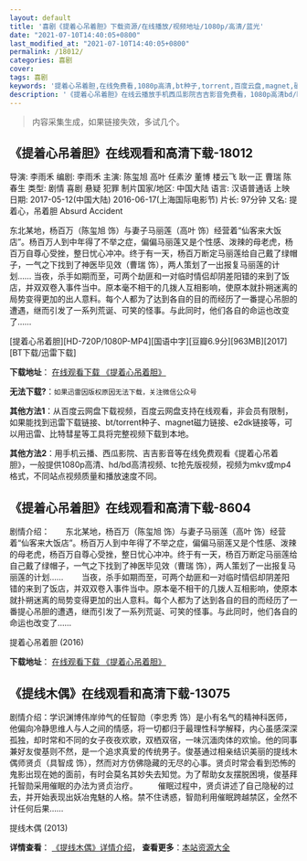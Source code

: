 ```yaml
---
layout: default
title: '喜剧《提着心吊着胆》下载资源/在线播放/视频地址/1080p/高清/蓝光'
date: "2021-07-10T14:40:05+0800"
last_modified_at: "2021-07-10T14:40:05+0800"
permalink: /18012/
categories: 喜剧
cover:
tags: 喜剧
keywords: '提着心吊着胆,在线免费看,1080p高清,bt种子,torrent,百度云盘,magnet,磁力链,迅雷下载资源'
description: '《提着心吊着胆》在线云播放手机西瓜影院吉吉影音免费看，1080p高清bd/hd未删减完整版和tc抢先枪版，mkv/mp4格式，附带bt/torrent种子、magnet/磁力链、百度云盘、网盘资源迅雷下载链接'
---
```


>内容采集生成，如果链接失效，多试几个。


## 《提着心吊着胆》在线观看和高清下载-18012

导演: 李雨禾 编剧: 李雨禾 主演: 陈玺旭 高叶 任素汐 董博 楼云飞 耿一正 曹瑞 陈春生 类型: 剧情 喜剧 悬疑 犯罪 制片国家/地区: 中国大陆 语言: 汉语普通话 上映日期: 2017-05-12(中国大陆) 2016-06-17(上海国际电影节) 片长: 97分钟 又名: 提着心，吊着胆 Absurd Accident

东北某地，杨百万（陈玺旭 饰）与妻子马丽莲（高叶 饰）经营着“仙客来大饭店”。杨百万人到中年得了不举之症，偏偏马丽莲又是个性感、泼辣的母老虎，杨百万自尊心受挫，整日忧心冲冲。终于有一天，杨百万断定马丽莲给自己戴了绿帽子，一气之下找到了神医毕见效（曹瑞 饰），两人策划了一出报复马丽莲的计划…… 当夜，杀手如期而至，可两个劫匪和一对临时情侣却阴差阳错的来到了饭店，并双双卷入事件当中。原本毫不相干的几拨人互相影响，使原本就扑朔迷离的局势变得更加的出人意料。每个人都为了达到各自的目的而经历了一番提心吊胆的遭遇，继而引发了一系列荒诞、可笑的怪事。与此同时，他们各自的命运也改变了……


[提着心吊着胆][HD-720P/1080P-MP4][国语中字][豆瓣6.9分][963MB][2017][BT下载/迅雷下载]

**下载地址**： [在线观看下载 《提着心吊着胆》](https://www.btdx8.com/torrent/tzxdzd_2017.html) 


**无法下载?**：`如果迅雷因版权原因无法下载，关注微信公众号 `

**其他方法1**：从百度云网盘下载视频，百度云网盘支持在线观看，非会员有限制，如果能找到迅雷下载链接、bt/torrent种子、magnet磁力链接、e2dk链接等，可以用迅雷、比特彗星等工具将完整视频下载到本地。

**其他方法2**：用手机云播、西瓜影院、吉吉影音等在线免费观看《提着心吊着胆》，一般提供1080p高清、hd/bd高清视频、tc抢先版视频，视频为mkv或mp4格式，不同站点视频质量和播放速度不同。


## 《提着心吊着胆》在线观看和高清下载-8604

剧情介绍：　　东北某地，杨百万（陈玺旭 饰）与妻子马丽莲（高叶 饰）经营着“仙客来大饭店”。杨百万人到中年得了不举之症，偏偏马丽莲又是个性感、泼辣的母老虎，杨百万自尊心受挫，整日忧心冲冲。终于有一天，杨百万断定马丽莲给自己戴了绿帽子，一气之下找到了神医毕见效（曹瑞 饰），两人策划了一出报复马丽莲的计划…… 　　当夜，杀手如期而至，可两个劫匪和一对临时情侣却阴差阳错的来到了饭店，并双双卷入事件当中。原本毫不相干的几拨人互相影响，使原本就扑朔迷离的局势变得更加的出人意料。每个人都为了达到各自的目的而经历了一番提心吊胆的遭遇，继而引发了一系列荒诞、可笑的怪事。与此同时，他们各自的命运也改变了……


提着心吊着胆 (2016)

**下载地址**： [在线观看下载 《提着心吊着胆》](https://www.btbtdy.me/btdy/dy10726.html) 


## 《提线木偶》在线观看和高清下载-13075

剧情介绍：学识渊博伟岸帅气的任智勋（李忠秀 饰）是小有名气的精神科医师，他偏向冷静思维人与人之间的情感，将一切都归于最理性科学解释，内心虽感深深孤独，却时常和不同的女子夜夜欢歌，双栖双宿，一味沉湎肉体的欢愉。他的同事兼好友俊基则不然，是一个追求真爱的传统男子。俊基通过相亲结识美丽的提线木偶师贤贞（具智成 饰），然而对方仿佛隐藏的无尽的心事。贤贞时常会看到恐怖的鬼影出现在她的面前，有时会莫名其妙失去知觉。为了帮助女友摆脱困境，俊基拜托智勋采用催眠的办法为贤贞治疗。  　　催眠过程中，贤贞讲述了自己隐秘的过去，并开始表现出妖冶鬼魅的人格。禁不住诱惑，智勋利用催眠跨越禁区，全然不计任何后果……


提线木偶 (2013)

**详情查看**： [《提线木偶》详情介绍](/movie/13075/)， **查看更多**：[本站资源大全](/movie/t/all/)

